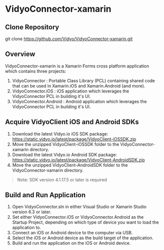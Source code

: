 # VidyoConnector-xamarin

## Clone Repository
git clone https://github.com/Vidyo/VidyoConnector-xamarin.git

## Overview
VidyoConnector-xamarin is a Xamarin Forms cross platform application which contains three projects:
1. VidyoConnector         : Portable Class Library (PCL) containing shared code that can be used in Xamarin.iOS and Xamarin.Android (and more).
2. VidyoConnector.iOS     : iOS application which leverages the VidyoConnector PCL in building it's UI.
3. VidyoConnector.Android : Android application which leverages the VidyoConnector PCL in building it's UI.

## Acquire VidyoClient iOS and Android SDKs
1. Download the latest Vidyo.io iOS SDK package: https://static.vidyo.io/latest/package/VidyoClient-iOSSDK.zip
2. Move the unzipped VidyoClient-iOSSDK folder to the VidyoConnector-xamarin directory.
3. Download the latest Vidyo.io Android SDK package: https://static.vidyo.io/latest/package/VidyoClient-AndroidSDK.zip
4. Move the unzipped VidyoClient-AndroidSDK folder to the VidyoConnector-xamarin directory.

> Note: SDK version 4.1.17.5 or later is required

## Build and Run Application
1. Open VidyoConnector.sln in either Visual Studio or Xamarin Studio version 6.3 or later.
2. Set either VidyoConnector.iOS or VidyoConnector.Android as the Startup Project, depending on which type of device you want to load the application to.
3. Connect an iOS or Android device to the computer via USB.
4. Select the iOS or Android device as the build target of the application.
5. Build and run the application on the iOS or Android device.

